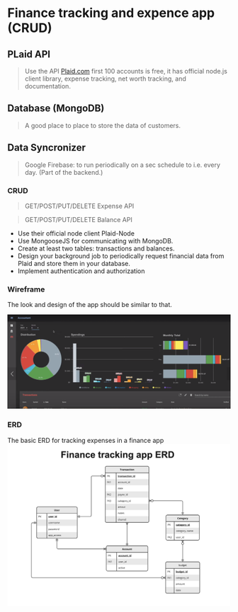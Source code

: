 # Finance tracking and expence app (CRUD)

## PLaid API
>Use the API [Plaid.com](https://plaid.com/) first 100 accounts is free, it has official node.js client library, expense tracking, net worth tracking, and documentation.

## Database (MongoDB)
> A good place to place to store the data of customers.

## Data Syncronizer 
> Google Firebase: to run periodically on a sec schedule to i.e. every day. (Part of the backend.)

### CRUD

>GET/POST/PUT/DELETE Expense API

>GET/POST/PUT/DELETE Balance API

* Use their official node client Plaid-Node
* Use MongooseJS for communicating with MongoDB.
* Create at least two tables: transactions and balances.
* Design your background job to periodically request financial data from Plaid and store them in your database. 
* Implement authentication and authorization

### Wireframe
The look and design of the app should be similar to that. 

![The wireframe on how it should look](./Wireframe.png)

### ERD 
The basic ERD for tracking expenses in a finance app
![ERD](./Entity%20Relationship%20Diagram%20-%20Frame%201.jpg)